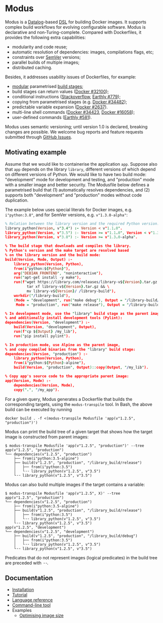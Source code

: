# Modus

Modus is a [Datalog](https://en.wikipedia.org/wiki/Datalog)-based [DSL](https://en.wikipedia.org/wiki/Domain-specific_language) for building Docker images. It supports complex build workflows for evolving configurable software. Modus is declarative and non-Turing-complete. Compared with Dockerfiles, it provides the following extra capabilities:

- modularity and code reuse;
- automatic resolution of dependencies: images, compilations flags, etc;
- constraints over [SemVer](https://semver.org/) versions;
- parallel builds of multiple images;
- distributed caching.

Besides, it addresses usability issues of Dockerfiles, for example:

- [modular](http://www.eecs.qmul.ac.uk/~mmh/AMCM048/abstraction/procedural.html) parametrised [build stages](https://docs.docker.com/develop/develop-images/multistage-build/);
- build stages can return values ([Docker #32100](https://github.com/moby/moby/issues/32100));
- conditional instructions ([Stackoverflow](https://stackoverflow.com/questions/43654656/dockerfile-if-else-condition-with-external-arguments), [Earthly #779](https://github.com/earthly/earthly/issues/779));
- copying from parametrised stages (e.g. [Docker #34482](https://github.com/moby/moby/issues/34482));
- predictable variable expansion ([Docker #2637](https://github.com/moby/moby/issues/2637)).
- multi-line shell commands ([Docker #34423](https://github.com/moby/moby/issues/34423), [Docker #16058](https://github.com/moby/moby/issues/16058));
- user-defined commands ([Earthly #581](https://github.com/earthly/earthly/issues/581)).

Modus uses semantic versioning; until version 1.0 is declared, breaking changes are possible. We welcome bug reports and feature requests submitted through [GitHub Issues](https://github.com/mechtaev/modus/issues).

## Motivating example

Assume that we would like to containerise the application `app`. Suppose also that `app` depends on the library `library`, different versions of which depend on different versions of Python. We would like to have two build mode: "development" mode for development and testing, and "production" mode with a smaller image and better security. The Modusfile below defines a parametrised build that (1) automatically resolves dependencies, and (2) supports both "development" and "production" modes without code duplication. 

The example below uses special literals for Docker images, e.g. `i"python:3.8"`, and for SemVer versions, e.g. `v"1.3.0-alpha"`:

```Prolog
% Relation between the library version and the required Python version:
library_python(Version, v"3.4") :- Version < v"1.1.0".
library_python(Version, v"3.5") :- Version >= v"1.1.0", Version < v"1.3.0-alpha".
library_python(Version, v"3.8") :- Version >= v"1.3.0-alpha".

% The build stage that downloads and compiles the library.
% Python's version and the make target are resolved based
% on the library version and the build mode:
build(Version, Mode, Output) :-
    library_python(Version, Python),
    from(i"python:${Python}"),
    arg("DEBIAN_FRONTEND", "noninteractive"),
    run("apt-get install -y make"),
    run(f"wget https://library.com/releases/library-v${Version}.tar.gz && \
          tar xf library-v${Version}.tar.gz && \
          mv library-v${Version}/ /library-build"),
    workdir("/library-build"),
    (Mode = "development", run("make debug"), Output = "/library-build/debug/";
     Mode = "production", run("make release"), Output = "/library-build/release/").

% In development mode, use the "library" build stage as the parent image,
% and additionally install development tools (Pylint):
dependencies(Version, "development") :-
    build(Version, "development", Output),
    run(f"cp ${Output} /my_lib"),
    run("pip install pylint").

% In production mode, use Alpine as the parent image,
% and copy compiled binaries from the "library" build stage:
dependencies(Version, "production") :-
    library_python(Version, Python),
    from(i"python:${Python}-alpine"),
    build(Version, "production", Output)::copy(Output, "/my_lib").

% Copy app's source code to the appropriate parent image:
app(Version, Mode) :-
    dependencies(Version, Mode),
    copy(".", "/my_app").
```

For a given query, Modus generates a Dockerfile that builds the corresponding targets, using the `modus-transpile` tool. In Bash, the above build can be executed by running 

    docker build . -f <(modus-transpile Modusfile 'app(v"1.2.5", "production")')

Modus can print the build tree of a given target that shows how the target image is constructed from parent images:

    $ modus-transpile Modusfile 'app(v"1.2.5", "production")' --tree
    app(v"1.2.5", "production")
    └── dependencies(v"1.2.5", "production")
        ├── from(i"python:3.5-alpine")
        ├── build(v"1.2.5", "production", "/library_build/release")
        │   ├── from(i"python:3.5")
        │   └╶╶ library_python(v"1.2.5", v"3.5")
        └╶╶ library_python(v"1.2.5", v"3.5")

Modus can also build multiple images if the target contains a variable:

    $ modus-transpile Modusfile 'app(v"1.2.5", X)' --tree
    app(v"1.2.5", "production")
    └── dependencies(v"1.2.5", "production")
        ├── from(i"python:3.5-alpine")
        ├── build(v"1.2.5", "production", "/library_build/release")
        │   ├── from(i"python:3.5")
        │   └╶╶ library_python(v"1.2.5", v"3.5")
        └╶╶ library_python(v"1.2.5", v"3.5")
    app(v"1.2.5", "development")
    └── dependencies(v"1.2.5", "development")
        ├── build(v"1.2.5", "production", "/library_build/debug")
        │   ├── from(i"python:3.5")
        │   └╶╶ library_python(v"1.2.5", v"3.5")
        └╶╶ library_python(v"1.2.5", v"3.5")

Predicates that do not represent images (logical predicates) in the build tree are preceded with `╶╶`.

## Documentation

- [Installation](doc/installation.md)
- [Tutorial](doc/tutorial.md)
- [Language reference](doc/language-reference.md)
- [Command-line tool](doc/command-line-tool.md)
- Examples
  - [Optimising image size](doc/example/optimising-image-size.md)
